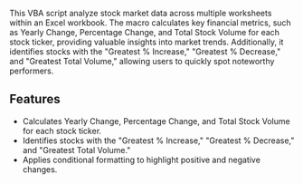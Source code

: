 This VBA script analyze stock market data across multiple worksheets within an Excel workbook. The macro calculates key financial metrics, such as Yearly Change, Percentage Change, and Total Stock Volume for each stock ticker, providing valuable insights into market trends. Additionally, it identifies stocks with the "Greatest % Increase," "Greatest % Decrease," and "Greatest Total Volume," allowing users to quickly spot noteworthy performers.

## Features

- Calculates Yearly Change, Percentage Change, and Total Stock Volume for each stock ticker.
- Identifies stocks with the "Greatest % Increase," "Greatest % Decrease," and "Greatest Total Volume."
- Applies conditional formatting to highlight positive and negative changes.
